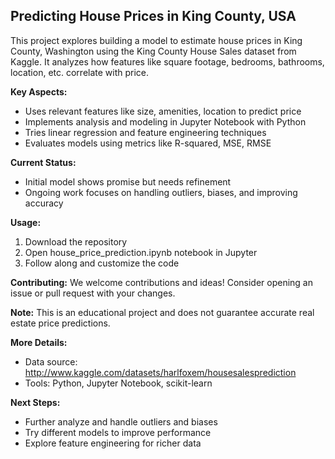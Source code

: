 ## Predicting House Prices in King County, USA
This project explores building a model to estimate house prices in King County, Washington using the King County House Sales dataset from Kaggle. It analyzes how features like square footage, bedrooms, bathrooms, location, etc. correlate with price.

**Key Aspects:**
* Uses relevant features like size, amenities, location to predict price 
* Implements analysis and modeling in Jupyter Notebook with Python
* Tries linear regression and feature engineering techniques
* Evaluates models using metrics like R-squared, MSE, RMSE

**Current Status:** 
* Initial model shows promise but needs refinement
* Ongoing work focuses on handling outliers, biases, and improving accuracy

**Usage:**
1. Download the repository 
2. Open house_price_prediction.ipynb notebook in Jupyter
3. Follow along and customize the code
 
**Contributing:**
We welcome contributions and ideas! Consider opening an issue or pull request with your changes.

**Note:**
This is an educational project and does not guarantee accurate real estate price predictions. 

**More Details:**
* Data source: http://www.kaggle.com/datasets/harlfoxem/housesalesprediction
* Tools: Python, Jupyter Notebook, scikit-learn

**Next Steps:**
* Further analyze and handle outliers and biases
* Try different models to improve performance 
* Explore feature engineering for richer data
